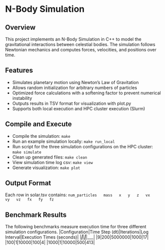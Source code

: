 # N-Body Simulation

## Overview
This project implements an N-Body Simulation in C++ to model the gravitational interactions between celestial bodies. The simulation follows Newtonian mechanics and computes forces, velocities, and positions over time.

## Features
- Simulates planetary motion using Newton’s Law of Gravitation
- Allows random initialization for arbitrary numbers of particles
- Optimized force calculations with a softening factor to prevent numerical instability
- Outputs results in TSV format for visualization with plot.py
- Supports both local execution and HPC cluster execution (Slurm)

## Compile and Execute
- Compile the simulation:
`make`
- Run an example simulation locally:
`make run_local`
- Run script for the three simulation configurations on the HPC cluster:
`make simulate`
- Clean up generated files:
`make clean`
- View simulation time log csv:
`make view`
- Generate visualization:
`make plot`

## Output Format
Each row in solar.tsv contains:
`num_particles   mass   x   y   z   vx   vy   vz   fx   fy   fz`
 
## Benchmark Results
The following benchmarks measure execution time for three different simulation configurations.
|Configuration|Time Step (dt)|Iterations|Log Interval|Execution Times (seconds)|
|___|___|___|___|___|
|9|200|5000000|1000|17|
|100|1|10000|100|4|
|1000|1|10000|500|413|
